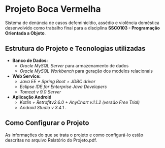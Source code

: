 # Projeto Boca Vermelha
Sistema de denúncia de casos defeminicídio, assédio e violência doméstica desenvolvido como trabalho final para a disciplina **SSC0103 - Programação Orientada a Objeto**.

## Estrutura do Projeto e Tecnologias utilizadas

- **Banco de Dados:** 
  - *Oracle MySQL Server* para armazenamento de dados
  - *Oracle MySQL Workbench* para geração dos modelos relacionais
- **Web Service:**
  - *Java EE + Spring Boot + JDBC driver*
  - *Eclipse IDE for Enterprise Java Developers*
  - *Tomcat  v 9.0 Server*
- **Aplicação Android**
  - *Kotlin + Retrofitv2.6.0 + AnyChart v.1.1.2 (versão Free Trial)*
  - *Android Studio v 3.4.1*
.
## Como Configurar o Projeto
As informações do que se trata o projeto e como configurá-lo estão descritas no arquivo Relatório do Projeto.pdf.
